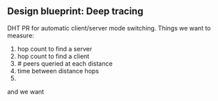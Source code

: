 ## Design blueprint: Deep tracing

DHT PR for automatic client/server mode switching. Things we want to measure:

1. hop count to find a server
2. hop count to find a client
3. \# peers queried at each distance
4. time between distance hops
5. 

and we want 
